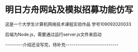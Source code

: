 # 明日方舟网站及模拟招募功能仿写
这是一个大学生计算机网络技术课程实验作品 学号109092020033

后端为Node.js，需要通过运行server.js文件来启动

---------介绍还没写完，待补充---------------------------
